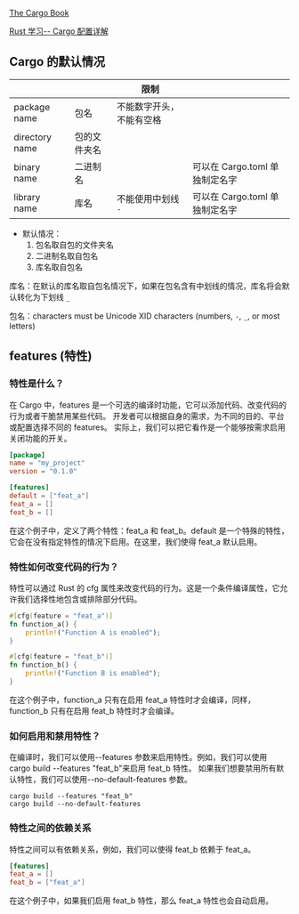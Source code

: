 [The Cargo Book](https://doc.rust-lang.org/cargo/index.html)

[Rust 学习-- Cargo 配置详解](https://sdk.nnsdao.com/docs/rust-guide/rust-cargo-config-detail/)

## Cargo 的默认情况

|                |              | 限制                     |                                |
| -------------- | ------------ | ------------------------ | ------------------------------ |
| package name   | 包名         | 不能数字开头，不能有空格 |                                |
| directory name | 包的文件夹名 |                          |                                |
| binary name    | 二进制名     |                          | 可以在 Cargo.toml 单独制定名字 |
| library name   | 库名         | 不能使用中划线 `-`       | 可以在 Cargo.toml 单独制定名字 |

- 默认情况：
  1. 包名取自包的文件夹名
  2. 二进制名取自包名
  3. 库名取自包名

库名：在默认的库名取自包名情况下，如果在包名含有中划线的情况，库名将会默认转化为下划线 `_`

包名：characters must be Unicode XID characters (numbers, `-`, `_`, or most letters)

## features (特性)

### 特性是什么？

在 Cargo 中，features 是一个可选的编译时功能，它可以添加代码、改变代码的行为或者干脆禁用某些代码。
开发者可以根据自身的需求，为不同的目的、平台或配置选择不同的 features。
实际上，我们可以把它看作是一个能够按需求启用关闭功能的开关。

```toml
[package]
name = "my_project"
version = "0.1.0"

[features]
default = ["feat_a"]
feat_a = []
feat_b = []
```

在这个例子中，定义了两个特性：feat_a 和 feat_b。default 是一个特殊的特性，它会在没有指定特性的情况下启用。在这里，我们使得 feat_a 默认启用。

### 特性如何改变代码的行为？

特性可以通过 Rust 的 cfg 属性来改变代码的行为。这是一个条件编译属性，它允许我们选择性地包含或排除部分代码。

```rs
#[cfg(feature = "feat_a")]
fn function_a() {
    println!("Function A is enabled");
}

#[cfg(feature = "feat_b")]
fn function_b() {
    println!("Function B is enabled");
}
```

在这个例子中，function_a 只有在启用 feat_a 特性时才会编译，同样，function_b 只有在启用 feat_b 特性时才会编译。

### 如何启用和禁用特性？

在编译时，我们可以使用--features 参数来启用特性。例如，我们可以使用 cargo build --features "feat_b"来启用 feat_b 特性。
如果我们想要禁用所有默认特性，我们可以使用--no-default-features 参数。

```
cargo build --features "feat_b"
cargo build --no-default-features
```

### 特性之间的依赖关系

特性之间可以有依赖关系，例如，我们可以使得 feat_b 依赖于 feat_a。

```toml
[features]
feat_a = []
feat_b = ["feat_a"]
```

在这个例子中，如果我们启用 feat_b 特性，那么 feat_a 特性也会自动启用。
